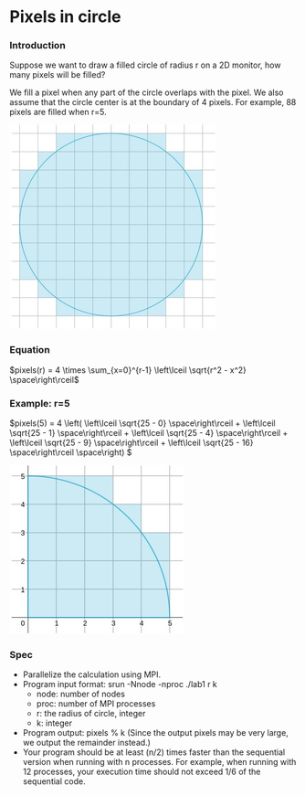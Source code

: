 # Pixels in circle

### Introduction

Suppose we want to draw a filled circle of radius r on a 2D monitor, how many pixels will be filled?

We fill a pixel when any part of the circle overlaps with the pixel. We also assume that the circle center is at the boundary of 4 pixels.
For example, 88 pixels are filled when r=5.

![](./assets/circle.jpg)

### Equation

$pixels(r) = 4 \times \sum_{x=0}^{r-1} \left\lceil \sqrt{r^2 - x^2} \space\right\rceil$

### Example: r=5

$pixels(5) = 4 \left( \left\lceil \sqrt{25 - 0} \space\right\rceil + \left\lceil \sqrt{25 - 1} \space\right\rceil + \left\lceil \sqrt{25 - 4} \space\right\rceil + \left\lceil \sqrt{25 - 9} \space\right\rceil + \left\lceil \sqrt{25 - 16} \space\right\rceil \space\right)
$

![](./assets/example-circle.jpg)

### Spec

- Parallelize the calculation using MPI.
- Program input format: srun -Nnode -nproc ./lab1 r k
    - node: number of nodes
    - proc: number of MPI processes
    - r: the radius of circle, integer
    - k: integer
- Program output: pixels % k (Since the output pixels may be very large, we output the remainder instead.)
- Your program should be at least (n/2) times faster than the sequential version when running with n processes. For example, when running with 12 processes, your execution time should not exceed 1/6 of the sequential code.


